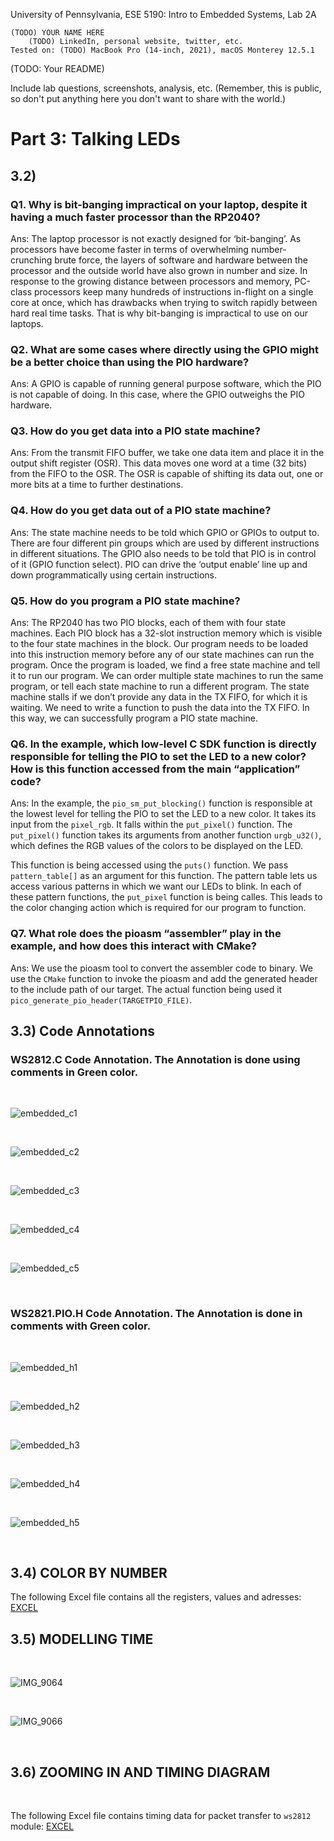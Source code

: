 University of Pennsylvania, ESE 5190: Intro to Embedded Systems, Lab 2A

    (TODO) YOUR NAME HERE
        (TODO) LinkedIn, personal website, twitter, etc.
    Tested on: (TODO) MacBook Pro (14-inch, 2021), macOS Monterey 12.5.1

(TODO: Your README)

Include lab questions, screenshots, analysis, etc. (Remember, this is public, so don't put anything here you don't want to share with the world.)

# Part 3: Talking LEDs

## 3.2)

### Q1. Why is bit-banging impractical on your laptop, despite it having a much faster processor than the RP2040?

Ans: The laptop processor is not exactly designed for ‘bit-banging’. As processors have become faster in terms of overwhelming number-crunching brute force, the layers of software and hardware between the processor and the outside world have also grown in number and size. In response to the growing distance between processors and memory, PC-class processors keep many hundreds of instructions in-flight on a single core at once, which has drawbacks when trying to switch rapidly between hard real time tasks. That is why bit-banging is impractical to use on our laptops. 


### Q2. What are some cases where directly using the GPIO might be a better choice than using the PIO hardware?

Ans: A GPIO is capable of running  general purpose software, which the PIO is not capable of doing. In this case, where the GPIO outweighs the PIO hardware. 


### Q3. How do you get data into a PIO state machine?

Ans: From the transmit FIFO buffer, we take one data item and place it in the output shift register (OSR). This data moves one word at a time (32 bits) from the FIFO to the OSR. The OSR is capable of shifting its data out, one or more bits at a time to further destinations.


### Q4. How do you get data out of a PIO state machine?

Ans: The state machine needs to be told which GPIO or GPIOs to output to. There are four different pin groups which are used by different instructions in different situations. The GPIO also needs to be told that PIO is in control of it (GPIO function select). PIO can drive the ‘output enable’ line up and down programmatically using certain instructions.


### Q5. How do you program a PIO state machine?

Ans: The RP2040 has two PIO blocks, each of them with four state machines. Each PIO block has a 32-slot instruction memory which is visible to the four state machines in the block. Our program needs to be loaded into this instruction memory before any of our state machines can run the program. Once the program is loaded, we find a free state machine and tell it to run our program. We can order multiple state machines to run the same program, or tell each state machine to run a different program. The state machine stalls if we don’t provide any data in the TX FIFO, for which it is waiting. We need to write a function to push the data into the TX FIFO. In this way, we can successfully program a PIO state machine.


### Q6. In the example, which low-level C SDK function is directly responsible for telling the PIO to set the LED to a new color? How is this function accessed from the main “application” code?

Ans: In the example, the `pio_sm_put_blocking()` function is responsible at the lowest level for telling the PIO to set the LED to a new color. It takes its input from the `pixel_rgb`. It falls within the `put_pixel()` function. The `put_pixel()` function takes its arguments from another function `urgb_u32()`, which defines the RGB values of the colors to be displayed on the LED. 

This function is being accessed using the `puts()` function. We pass `pattern_table[]` as an argument for this function. The pattern table lets us access various patterns in which we want our LEDs to blink. In each of these pattern functions, the `put_pixel` function is being calles. This leads to the color changing action which is required for our program to function.


### Q7. What role does the pioasm “assembler” play in the example, and how does this interact with CMake?

Ans: We use the pioasm tool to convert the assembler code to binary. We use the `CMake` function to invoke the pioasm and add the generated header to the include path of our target. The actual function being used it `pico_generate_pio_header(TARGETPIO_FILE)`. 



## 3.3) Code Annotations

### WS2812.C Code Annotation. The Annotation is done using comments in Green color.

<br>

![embedded_c1](https://user-images.githubusercontent.com/52575718/196354721-58f1fe1b-f936-4453-9854-2248099a5413.JPG)

<br>

![embedded_c2](https://user-images.githubusercontent.com/52575718/196354978-dc76b0a1-ed89-4588-b047-5f740c3d97d5.JPG)

<br>

![embedded_c3](https://user-images.githubusercontent.com/52575718/196355030-ab5977db-06a4-4883-952c-93794ec79f19.JPG)

<br>

![embedded_c4](https://user-images.githubusercontent.com/52575718/196355048-f00341ff-e6b2-4946-87c0-20fb15f3f1de.JPG)

<br>

![embedded_c5](https://user-images.githubusercontent.com/52575718/196355085-1c009907-676d-47d0-b91f-ab31425e6808.JPG)

<br>

### WS2821.PIO.H Code Annotation. The Annotation is done in comments with Green color.

<br>

![embedded_h1](https://user-images.githubusercontent.com/52575718/196355544-2ff5f411-4be3-4de4-afa7-3f2d315c884c.JPG)

<br>

![embedded_h2](https://user-images.githubusercontent.com/52575718/196355588-be5c93d2-1044-4f6a-9162-4c3c677c84b3.JPG)

<br>

![embedded_h3](https://user-images.githubusercontent.com/52575718/196355633-360a6667-0480-49ab-844c-fa8274985abd.JPG)

<br>

![embedded_h4](https://user-images.githubusercontent.com/52575718/196355720-fb5777d0-2f4f-49d2-9cd4-4f31b7a9b344.JPG)

<br>

![embedded_h5](https://user-images.githubusercontent.com/52575718/196355783-178e387c-a5c9-4641-afbb-0297245c00c9.JPG)

<br>

## 3.4) COLOR BY NUMBER

The following Excel file contains all the registers, values and adresses: [EXCEL](https://github.com/arnavgadre/ese5190-2022-lab2-into-the-void-star/blob/main/ESE519-Spreadsheet.xlsx) 

## 3.5) MODELLING TIME

<br>

![IMG_9064](https://user-images.githubusercontent.com/52575718/196360310-d497e64e-06ea-4aa2-b473-b3890cce3e88.jpg)

<br>

![IMG_9066](https://user-images.githubusercontent.com/52575718/196360361-d1d2bbc3-5c13-41b5-bd84-d2f475b7414e.jpg)

<br>

## 3.6) ZOOMING IN AND TIMING DIAGRAM

<br>

The following Excel file contains timing data for packet transfer to `ws2812` module: [EXCEL](https://github.com/arnavgadre/ese5190-2022-lab2-into-the-void-star/blob/main/ESE5190-3.7.xlsx)


